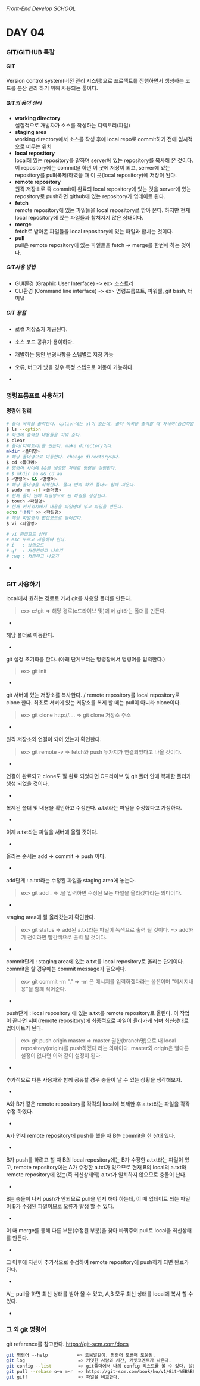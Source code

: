 ###### Front-End Develop SCHOOL

# DAY 04

### GIT/GITHUB 특강

#### GIT

Version control system(버전 관리 시스템)으로 프로젝트를 진행하면서 생성하는 코드를 분산 관리 하기 위해 사용되는 툴이다.

##### GIT의 용어 정리

- __working directory__<br>
	실질적으로 개발자가 소스를 작성하는 디렉토리(파일)
- __staging area__<br>
	working directory에서 소스를 작성 후에 local repo로 commit하기 전에 임시적으로 머무는 위치
- __local repository__<br>
	local에 있는 repository를 말하며 server에 있는 repository를 복사해 온 것이다. 이 repository에는 commit을 하면 이 곳에 저장이 되고, server에 있는 repository를 pull(복제)하였을 때 이 곳(local repository)에 저장이 된다.
- __remote repository__<br>
	원격 저장소로 즉 commit이 완료되 local repository에 있는 것을 server에 있는 repository로 push하면 github에 있는 repository가 업데이트 된다.
- __fetch__<br>
	remote repository에 있는 파일들을 local repository로 받아 온다. 하지만 현재 local repository에 있는 파일들과 합쳐지지 않은 상태이다.
- __merge__<br>
	fetch로 받아온 파일들을 local repository에 있는 파일과 합치는 것이다.
- __pull__<br>
	pull은 remote repository에 있는 파일들을 fetch -> merge를 한번에 하는 것이다.

##### GIT사용 방법

- GUI환경 (Graphic User Interface) -> ex> 소스트리
- CLI환경 (Command line interface) -> ex> 명령프롬프트, 파워쉘, git bash, 터미널

##### GIT 장점

- 로컬 저장소가 제공된다.
- 소스 코드 공유가 용이하다.
- 개발하는 동안 변경사항을 스텝별로 저장 가능
- 오류, 버그가 났을 경우 특정 스텝으로 이동이 가능하다.

-

### 명령프롬프트 사용하기

#### 명령어 정리

```sh
# 폴더 목록을 출력한다. option에는 al이 있는데, 폴더 목록을 출력할 때 자세히(숨김파일, 파일소유주, 권한) 출력한다.
$ ls --option
# 화면에 출력한 내용들을 지워 준다.
$ clear
# 폴더(디렉토리)를 만든다. make directory이다.
mkdir <폴더명>
# 해당 폴더명으로 이동한다. change directory이다.
$ cd <폴더명>
# 명령어 사이에 &&를 넣으면 차례로 명령을 실행한다.
# $ mkdir aa && cd aa
$ <명령어> && <명령어>
# 해당 폴더명을 삭제한다. 폴더 안의 하위 폴더도 함께 지운다.
$ sudo rm -rf <폴더명>
# 현재 폴더 안에 파일명으로 된 파일을 생성한다.
$ touch <파일명>
# 현재 커서위치에서 내용을 파일명에 넣고 파일을 만든다.
echo "내용" >> <파일명>
# 해당 파일명의 편집모드로 들어간다.
$ vi <파일명>

# vi 편집모드 상태
# esc 누르고 사용해야 한다.
# i   : 삽입모드
# q!  : 저장안하고 나오기
# :wq : 저장하고 나오기
```

-

### GIT 사용하기

local에서 원하는 경로로 가서 git를 사용할 폴더를 만든다.
> ex> c:\git     => 해당 경로(c드라이브 및)에 에 git라는 폴더를 만든다.

-

해당 폴더로 이동한다.

-

git 설정 초기화를 한다. (아래 단계부터는 명령창에서 명령어를 입력한다.)
> ex> git init

-

git 서버에 있는 저장소를 복사한다. / remote repository를 local repository로 clone 한다.
 최초로 서버에 있는 저장소를 복제 할 때는 pull이 아니라 clone이다.
> ex> git clone http://....    => git clone 저장소 주소

-

원격 저장소와 연결이 되어 있는지 확인한다.
> ex> git remote -v 	=> fetch와 push 두가지가 연결되었다고 나올 것이다.

-

연결이 완료되고 clone도 잘 완료 되었다면 C드라이브 및 git 폴더 안에 복제한 폴더가 생성 되었을 것이다.

-

복제된 폴더 및 내용을 확인하고 수정한다. a.txt라는 파일을 수정했다고 가정하자.

-

이제 a.txt라는 파일을 서버에 올릴 것이다.

-

올리는 순서는 add -> commit -> push 이다.

-

add단계 : a.txt라는 수정된 파일을 staging area에 놓는다.
> ex> git add . 		=> .을 입력하면 수정된 모든 파일을 올리겠다라는 의미이다.

-

staging area에 잘 올라갔는지 확인한다.
>	ex> git status		=> add된 a.txt라는 파일이 녹색으로 출력 될 것이다.
    					=> add하기 전이라면 빨간색으로 출력 될 것이다.

-

commit단계 : staging area에 있는 a.txt를 local repository로 올리는 단계이다. commit을 할 경우에는 commit message가 필요하다.
>	ex> git commit -m "." 	=> -m 은 메시지를 입력하겠다라는 옵션이며 "메시지내용"을 함께 적어준다.

-

push단계 : local repository 에 있는 a.txt를 remote repository로 올린다. 이 작업이 끝나면 서버(remote repository)에 최종적으로 파일이 올라가게 되며 최신상태로 업데이트가 된다.
>	ex> git push origin master	=> master 권한(branch명)으로 내 local repository(origin)를 push하겠다 라는 의미이다. master와 origin은 별다른 설정이 없다면 이와 같이 설정이 된다.

-

추가적으로 다른 사용자와 함께 공유할 경우 충돌이 날 수 있는 상황을 생각해보자.

-

A와 B가 같은 remote repository를 각각의 local에 복제한 후 a.txt라는 파일을 각각 수정 하였다.

-

A가 먼저 remote repository에 push를 했을 때 B는 commit을 한 상태 였다.

-

B가 push를 하려고 할 때 B의 local repository에는 B가 수정한 a.txt라는 파일이 있고, remote repository에는 A가 수정한 a.txt가 있으므로 현재 B의 local의 a.txt와 remote repository에 있는(즉 최신상태의) a.txt가 일치하지 않으므로 충돌이 난다.

-

B는 충돌이 나서 push가 안되므로 pull을 먼저 해야 하는데, 이 때 업데이트 되는 파일이 B가 수정된 파일이므로 오류가 발생 할 수 있다.

-

이 때 merge를 통해 다른 부분(수정된 부분)을 찾아 바꿔주어 pull로 local을 최신상태를 만든다.

-

그 이후에 자신이 추가적으로 수정하여 remote repository에 push하게 되면 완료가 된다.

-

A는 pull을 하면 최신 상태를 받아 올 수 있고, A,B 모두 최신 상태를 local에 복사 할 수 있다.

-

### 그 외 git 명령어

git reference를 참고한다. https://git-scm.com/docs

```sh
git 명령어 ‐‐help           => 도움말같이, 명령어 모를때 도움됨.
git log                    => 커밋한 사람과 시간, 커밋코멘트가 나온다.
git config --list          => git폴더에서 나의 config 리스트를 볼 수 있다. 설정한 리스트 모든것을 보여준다.(config=구성파일 )
git pull --rebase o~n m~r  => https://git-scm.com/book/ko/v1/Git-%EB%B8%8C%EB%9E%9C%EC%B9%98-Rebase%ED%95%98%EA%B8%B0
git giff                   => 파일을 비교한다.
```